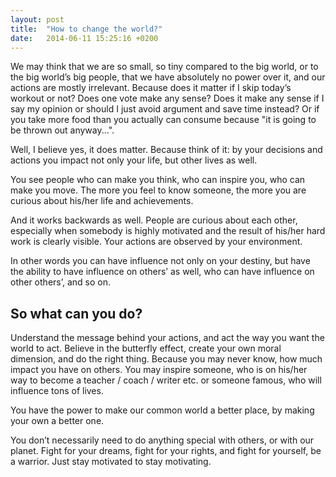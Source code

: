 ```yaml
---
layout: post
title:  "How to change the world?"
date:   2014-06-11 15:25:16 +0200
---
```

We may think that we are so small, so tiny compared to the big world, or to the big world’s big people, that we have absolutely no power over it, and our actions are mostly irrelevant. Because does it matter if I skip today’s workout or not? Does one vote make any sense? Does it make any sense if I say my opinion or should I just avoid argument and save time instead? Or if you take more food than you actually can consume because "it is going to be thrown out anyway...".

Well, I believe yes, it does matter. Because think of it: by your decisions and actions you impact not only your life, but other lives as well.

You see people who can make you think, who can inspire you, who can make you move. The more you feel to know someone, the more you are curious about his/her life and achievements.

And it works backwards as well. People are curious about each other, especially when somebody is highly motivated and the result of his/her hard work is clearly visible.  Your actions are observed by your environment.

In other words you can have influence not only on your destiny, but have the ability to have influence on others’ as well, who can have influence on other others’, and so on.

## So what can you do?

Understand the message behind your actions, and act the way you want the world to act. Believe in the butterfly effect, create your own moral dimension, and do the right thing. Because you may never know, how much impact you have on others. You may inspire someone, who is on his/her way to become a teacher / coach / writer etc. or someone famous, who will influence tons of lives.

You have the power to make our common world a better place, by making your own a better one.

You don’t necessarily need to do anything special with others, or with our planet. Fight for your dreams, fight for your rights, and fight for yourself, be a warrior. Just stay motivated to stay motivating.

